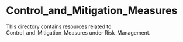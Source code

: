 # Control_and_Mitigation_Measures
This directory contains resources related to Control_and_Mitigation_Measures under Risk_Management.
